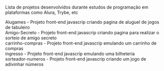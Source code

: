Lista de projetos desenvolvidos durante estudos de programação em plataformas como Alura, Trybe, etc

Alugames - Projeto front-end javascrip criando pagina de aluguel de jogos de tabuleiro <br/>
Amigo-Secreto - Projeto front-end javascrip criando pagina para realizar o sorteio de amigo secreto<br/>
carrinho-compras - Projeto front-end javascrip emulando um carrinho de compras<br/>
ingresso - Projeto front-end javascrip emulando uma bilheteria<br/>
sorteador-numeros - Projeto front-end javascrip criando um jogo de adivinhar números<br/>
